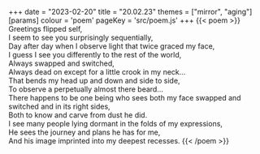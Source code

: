 +++
date = "2023-02-20"
title = "20.02.23"
themes = ["mirror", "aging"]
[params]
  colour = 'poem'
  pageKey = 'src/poem.js'
+++
{{< poem >}}
Greetings flipped self,  
I seem to see you surprisingly sequentially,  
Day after day when I observe light that twice graced my face,  
I guess I see you differently to the rest of the world,  
Always swapped and switched,  
Always dead on except for a little crook in my neck...  
That bends my head up and down and side to side,  
To observe a perpetually almost there beard...  
There happens to be one being who sees both my face swapped and switched and in its right sides,  
Both to know and carve from dust he did.  
I see many people lying dormant in the folds of my expressions,  
He sees the journey and plans he has for me,  
And his image imprinted into my deepest recesses.
{{< /poem >}}